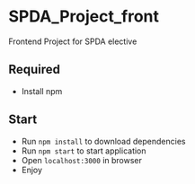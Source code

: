 # SPDA_Project_front
Frontend Project for SPDA elective

## Required

- Install npm

## Start

- Run `npm install` to download dependencies
- Run `npm start` to start application
- Open `localhost:3000` in browser
- Enjoy

